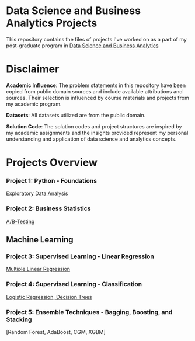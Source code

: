 # Data Science and Business Analytics Projects
This repository contains the files of projects I've worked on as a part of my post-graduate program in [Data Science and Business Analytics](https://olympus.mygreatlearning.com/eportfolio)

# Disclaimer
**Academic Influence**: The problem statements in this repository have been copied from public domain sources and include available attributions and sources. Their selection is influenced by course materials and projects from my academic program.

**Datasets**: All datasets utilized are from the public domain.

**Solution Code**: The solution codes and project structures are inspired by my academic assignments and the insights provided represent my personal understanding and application of data science and analytics concepts.

# Projects Overview
### Project 1: Python - Foundations 
[Exploratory Data Analysis](https://www.kaggle.com/datasets/ahsan81/food-ordering-and-delivery-app-dataset) 


### Project 2: Business Statistics
[A/B-Testing](https://www.kaggle.com/code/lilyhyseni/ab-testing) 

## Machine Learning 
### Project 3: Supervised Learning - Linear Regression 
[Multiple Linear Regression](https://www.kaggle.com/code/lilyhyseni/supervised-learning-linear-regression-recell)

### Project 4: Supervised Learning - Classification
[Logistic Regression, Decision Trees](https://www.kaggle.com/code/lilyhyseni/supervised-learning-classification)

### Project 5: Ensemble Techniques - Bagging, Boosting, and Stacking
[Random Forest, AdaBoost, CGM, XGBM]



